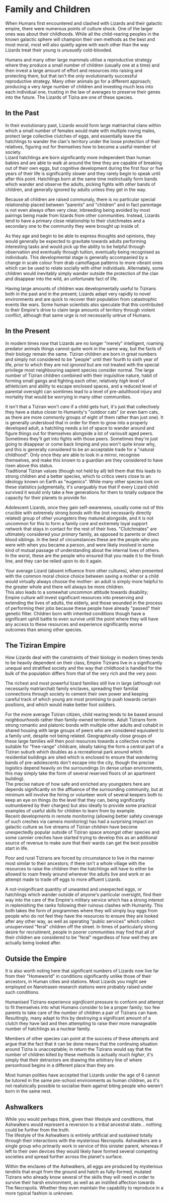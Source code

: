 # Family and Children
When Humans first encountered and clashed with Lizards and their galactic empire, there were numerous points of culture shock. One of the larger ones was about their childhoods. While all the child-rearing peoples in the known galactic sphere will champion their own methods as the best and most moral, most will also quietly agree with each other than the way Lizards treat their young is *unusually* cold-blooded.  

Humans and many other large mammals utilise a reproductive strategy where they produce a small number of children (usually one at a time) and then invest a large amount of effort and resources into raising and protecting them, but that isn't the *only* evolutionarily successful reproductive strategy. Many other animals go for a different approach; producing a very *large* number of children and investing much less into each individual one, trusting in the law of averages to preserve their genes into the future. The Lizards of Tizira are one of these species.  

## In the Past

In their evolutionary past, Lizards would form large matriarchal clans within which a small number of females would mate with multiple roving males, protect large collective clutches of eggs, and essentially leave the hatchlings to wander the clan's territory under the loose protection of their relatives, figuring out for themselves how to become a useful member of society.  
Lizard hatchlings are born significantly more independent than human babies and are able to walk at around the time they are capable of breaking out of their own eggs, but cognitive development during the first four or five years of their life is significantly slower and they rarely begin to speak until after this point. Hatchlings born at the same time instinctually form bands which wander and observe the adults, picking fights with *other* bands of children, and generally ignored by adults unless they get in the way.  

Because all children are raised communaly, there is no particular special relationship placed between "parents" and "children" and in fact parentage is not even always often very clear, inbreeding being avoided by most pairings being made from lizards from other communities. Instead, Lizards tend to have a primary close relationship to their clutchmates and a secondary one to the community they were brought up inside of.

As they age and begin to be able to express thoughts and opinions, they would generally be expected to gravitate towards adults performing interesting tasks and would pick up the ability to be helpful through observation and eventually through tuition, eventually being recognised as individuals. This developmental stage is generally accompanied by a change in scale colour from drab camoflague patterns to more vibrant ones which can be used to relate socially with other individuals.
Alternately, some children would inevitably simply wander outside the protection of the clan and disappear into the wild, an unfortunate fact of life.

Having large amounts of children was developmentally useful to Tizirans both in the past and in the present; Lizards adapt very rapidly to novel environments and are quick to recover their population from catastrophic events like wars. Some human scientists also speculate that this contributed to their Empire's drive to claim large amounts of territory through violent conflict, although that same urge is not necessarily untrue of Humans.

## In the Present

In modern times now that Lizards are no longer "merely" intelligent, roaming predator animals things cannot quite work in the same way, but the facts of their biology remain the same. Tiziran children are born in great numbers and simply not considered to be "people" until their fourth to sixth year of life, prior to which they are not _ignored_ but are not treated with the special privilege most neighbouring sapient species consider normal. The large number of Tiziran children combined with their inquisitive nature, habit of forming small gangs and fighting each other, relatively _high_ level of athleticism and ability to escape enclosed spaces, and a reduced level of parental oversight can somtimes lead to a level of pre-adulthood injury and mortality that would be worrying in many other communities.  

It isn't that a Tiziran won't _care_ if a child gets hurt, it's just that collectively they have a status closer to Humanity's "outdoor cats" (or even barn cats, as there are more commonly groups of eight of them rather than just one). It is generally understood that in order for them to grow into a properly developed adult, a hatchling needs a lot of space to wander around and figure things out for themselves alongside a lot of variouslt aged peers. Sometimes they'll get into fights with those peers. Sometimes they're just going to disappear or come back limping and you won't quite know why, and this is generally considered to be an acceptable trade for a "natural childhood". Only once they are able to look in a mirror, recognise themselves, and make this known to a guardian are they considered to have risen above this status.  
Traditional Tiziran values (though not held by all) tell them that this leads to strong children and a better species, which to critics veers close to an ideology known on Earth as "eugenics". While many other species look on these statistics judgmentally, it's unarguably true that if every Lizard child survived it would only take a few generations for them to totally outpace the capacity for their planets to provide for.  

Adolescent Lizards, once they gain self-awareness, usually come out of this crucible with extremely strong bonds with the (not necessarily directly related) group of other youngsters they matured alongside, and it is not uncommon for this to form a family core and extremely loyal support network that stays in contact for the rest of their lives. "Clutchmates" are ultimately considered your _primary_ family, as opposed to parents or direct blood siblings. In the best of circumstances these are the people who you were with when you became a person, and were likely involved in some kind of mutual passage of understanding about the internal lives of others. In the worst, these are the people who ensured that you made it to the finish line, and they can be relied upon to do it again.    

Your average Lizard (absent influence from other cultures), when presented with the common moral choice choice between saving a mother or a child would virtually always choose the mother- an adult is simply more helpful to the greater whole and there will always be more children.  
This also leads to a somewhat uncommon attitude towards disability; Empire culture will invest significant resources into preserving and extending the lives of adults, the elderly, and those wounded in the process of performing their jobs because these people have already "passed" their genetic filter. Children born with inherited conditions though have a significant uphill battle to even survive until the point where they will have any access to these resources and experience significantly worse outcomes than among other species.  

## The Tiziran Empire

How Lizards deal with the constraints of their biology in modern times tends to be heavily dependent on their class, Empire Tizirans live in a significantly unequal and stratified society and the way that childhood is handled for the bulk of the population differs from that of the very rich and the very poor.  

The richest and most powerful lizard families still live in large (although not necessarily matriarchal) family enclaves, spreading their familial connections through society to cement their own power and keeping careful track of which young are most promising to push towards certain positions, and which would make better foot soldiers.  

For the more average Tiziran citizen, child rearing tends to be based around *neighbourhoods* rather than family-owned territories. Adult Tizirans form strong romantic and platonic bonds with multiple other adults and cohabit in shared housing with large groups of peers who are considered equivalent to a family unit, despite not being related. Geographically close groups of these large families will then pool resources towards a collective creche suitable for "free-range" childcare, ideally taking the form a central part of a Tiziran suburb which doubles as a recreational park around which residential buildings are sited which is enclosed to ensure that wandering bands of pre-adolescents don't escape into the city, though the precise logistics depend heavily on the surroundings (in dense urban environments, this may simply take the form of several reserved floors of an apartment building).  
The precise nature of how safe and enriched any youngsters here are depends significantly on the affluence of the surrounding community, but at minimum will involve the hiring or volunteer work of several keepers both to keep an eye on things (to the level that they can, being significantly outnumbered by their charges) but also ideally to provide some practical examples of useful skills for chlidren to learn from by example.  
Recent developments in remote monitoring (allowing better safety coverage of such creches via camera monitoring) has had a surprising impact on galactic culture as live streams of Tiziran children have become unexpectedly popular outside of Tiziran space amongst other species and some cannier creches have started trying to develop this as an additional source of revenue to make sure that their wards can get the best possible start in life.

Poor and rural Tizirans are forced by circumstance to live in the manner most similar to their ancestors; if there isn't a whole village with the resources to raise the children then the hatchlings will have to either be allowed to roam freely around wherever the adults live and work or an attempt made to trade off eggs to more affluent Lizards.  

A not-insignificant quantity of unwanted and unexpected eggs, or hatchlings which wander outside of anyone's particular oversight, find their way into the care of the Empire's military service which has a strong interest in replenishing the ranks following their ruinous clashes with Humanity. This both takes the form of programmes where they will simply buy eggs from people who do not feel they have the resources to ensure they are looked after any other way, as well as operating "public services" which collect unsupervised "feral" children off the street. In times of particularly strong desire for recruitment, people in poorer communities may find that all of their children are considered to be "feral" regardless of how well they are actually being looked after. 

## Outside the Empire

It is also worth noting here that significant numbers of Lizards now live far from their "Homeworld" in conditions significantly unlike those of their ancestors, in Human cities and stations. Most Lizards you might see employed on Nanotrasen research stations were probably raised under such conditions.  

Humanised Tizirans experience *significant* pressure to conform and attempt to fit themselves into what Humans consider to be a proper family; too few parents to take care of the number of children a pair of Tizirans can have. Resultingly, many adapt to this by destroying a significant amount of a clutch they have laid and then attempting to raise their more manageable number of hatchlings as a nuclear family.  

Members of other species can point at the success of these attempts and argue that the fact that it can be done means that the continuing situation around Tizira is unacceptable; in return the Tizirans would say that the number of children killed by these methods is actually much *higher*, it's simply that their detractors are drawing the arbitrary line of where personhood begins in a different place than they are.

Most human polities have accepted that Lizards under the age of 6 cannot be tutored in the same pre-school environments as human children, as it's not realistically possible to socialise them against biting people who weren't born in the same nest.

## Ashwalkers

While you would perhaps think, given their lifestyle and conditions, that Ashwalkers would represent a reversion to a tribal ancestral state... nothing could be further from the truth.  
The lifestyle of the Ashwalkers is entirely artificial and sustained totally through their interactions with the mysterious Necropolis. Ashwalkers are a single group who primarily work in service of this sinister parent, whereas if left to their own devices they would likely have formed several competing societies and spread further across the planet's surface.  

Within the enclaves of the Ashwalkers, all eggs are produced by mysterious tendrils that erupt from the ground and hatch as fully-formed, mutated Tizirans who already know several of the skills they will need in order to survive their harsh environment, as well as an instilled affection towards The Necropolis. Whether they even maintain the capability to reproduce in a more typical fashion is unknown. 
